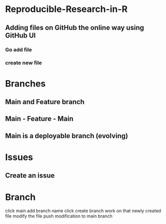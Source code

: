 # Reproducible-Research-in-R
## Adding files on GitHub the online way using GitHub UI

### Go add file
### create new file


# Branches

## Main and Feature branch

## Main - Feature - Main

## Main is a deployable branch (evolving)


# Issues

## Create an issue

# Branch
click main
add  branch name
click create branch
work on that newly created file
modify the file
push modification to main branch
